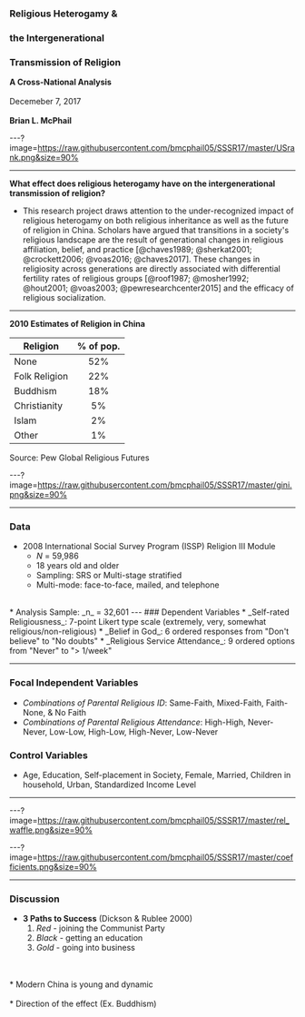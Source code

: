 ### Religious Heterogamy &
### the Intergenerational
### Transmission of Religion  
**A Cross-National Analysis**
<br>
<br>
Decemeber 7, 2017
<br>
<br>
**Brian L. McPhail**     


---?image=https://raw.githubusercontent.com/bmcphail05/SSSR17/master/USrank.png&size=90%


---
**What effect does religious heterogamy have on the intergenerational transmission of religion?**
<br>
  * This research project draws attention to the under-recognized impact of religious heterogamy on both religious inheritance as well as the future of religion in China. Scholars have argued that transitions in a society's religious landscape are the result of generational changes in religious affiliation, belief, and practice [@chaves1989; @sherkat2001; @crockett2006; @voas2016; @chaves2017]. These changes in religiosity across generations are directly associated with differential fertility rates of religious groups [@roof1987; @mosher1992; @hout2001; @voas2003; @pewresearchcenter2015] and the efficacy of religious socialization.


---
**2010 Estimates of Religion in China**

Religion | % of pop.
------------ | :-------------:
None | 52%
Folk Religion | 22%
Buddhism | 18%
Christianity | 5%
Islam | 2%
Other | 1%

Source: Pew Global Religious Futures

---?image=https://raw.githubusercontent.com/bmcphail05/SSSR17/master/gini.png&size=90%

---
### Data

* 2008 International Social Survey Program (ISSP) Religion III Module
  - _N_ = 59,986
  - 18 years old and older
  - Sampling: SRS or Multi-stage stratified
  - Multi-mode: face-to-face, mailed, and telephone
<br>
* Analysis Sample: _n_ = 32,601
---
### Dependent Variables
* _Self-rated Religiousness_: 7-point Likert type scale (extremely, very, somewhat religious/non-religious)
* _Belief in God_: 6 ordered responses from "Don't believe" to "No doubts"
* _Religious Service Attendance_: 9 ordered options from "Never" to "> 1/week"

---
### Focal Independent Variables
* _Combinations of Parental Religious ID_: Same-Faith, Mixed-Faith, Faith-None, & No Faith
* _Combinations of Parental Religious Attendance_: High-High, Never-Never, Low-Low, High-Low, High-Never, Low-Never

### Control Variables
* Age, Education, Self-placement in Society, Female, Married, Children in household, Urban, Standardized Income Level
---
---?image=https://raw.githubusercontent.com/bmcphail05/SSSR17/master/rel_waffle.png&size=90%


---?image=https://raw.githubusercontent.com/bmcphail05/SSSR17/master/coefficients.png&size=90%

---
### Discussion

* **3 Paths to Success** (Dickson & Rublee 2000)  
  1) *Red* - joining the Communist Party  
  2) *Black* - getting an education  
  3) *Gold* - going into business
<br>
<br>
* Modern China is young and dynamic
<br>
<br>
* Direction of the effect (Ex. Buddhism)
